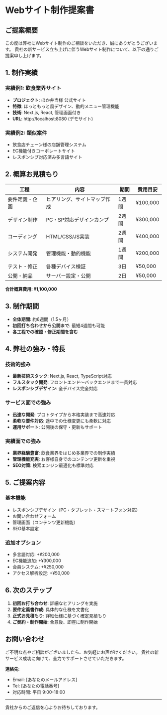 # Webサイト制作提案書

## ご提案概要

この度は弊社にWebサイト制作のご相談をいただき、誠にありがとうございます。
貴社の新サービス立ち上げに伴うWebサイト制作について、以下の通りご提案申し上げます。

## 1. 制作実績

### 実績例1: 飲食業界サイト
- **プロジェクト**: ほか弁当様 公式サイト
- **特徴**: ほっともっと風デザイン、動的メニュー管理機能
- **技術**: Next.js, React, 管理画面付き
- **URL**: http://localhost:8080 (デモサイト)

### 実績例2: 類似案件
- 飲食店チェーン様の店舗管理システム
- EC機能付きコーポレートサイト
- レスポンシブ対応済み多言語サイト

## 2. 概算お見積もり

| 工程 | 内容 | 期間 | 費用目安 |
|------|------|------|----------|
| 要件定義・企画 | ヒアリング、サイトマップ作成 | 1週間 | ¥100,000 |
| デザイン制作 | PC・SP対応デザインカンプ | 2週間 | ¥300,000 |
| コーディング | HTML/CSS/JS実装 | 2週間 | ¥400,000 |
| システム開発 | 管理機能・動的機能 | 1週間 | ¥200,000 |
| テスト・修正 | 各種デバイス検証 | 3日 | ¥50,000 |
| 公開・納品 | サーバー設定・公開 | 2日 | ¥50,000 |

**合計概算費用: ¥1,100,000**

## 3. 制作期間

- **全体期間**: 約6週間（1.5ヶ月）
- **初回打ち合わせから公開まで**: 最短4週間も可能
- **各工程での確認・修正期間を含む**

## 4. 弊社の強み・特長

### 技術的強み
- **最新技術スタック**: Next.js, React, TypeScript対応
- **フルスタック開発**: フロントエンド〜バックエンドまで一貫対応
- **レスポンシブデザイン**: 全デバイス完全対応

### サービス面での強み
- **迅速な開発**: プロトタイプから本格実装まで高速対応
- **柔軟な要件対応**: 途中での仕様変更にも柔軟に対応
- **運用サポート**: 公開後の保守・更新もサポート

### 実績面での強み
- **業界経験豊富**: 飲食業界をはじめ多業界での制作実績
- **管理機能充実**: お客様自身でのコンテンツ更新を重視
- **SEO対策**: 検索エンジン最適化も標準対応

## 5. ご提案内容

### 基本機能
- レスポンシブデザイン（PC・タブレット・スマートフォン対応）
- お問い合わせフォーム
- 管理画面（コンテンツ更新機能）
- SEO基本設定

### 追加オプション
- 多言語対応: +¥200,000
- EC機能追加: +¥300,000
- 会員システム: +¥250,000
- アクセス解析設定: +¥50,000

## 6. 次のステップ

1. **初回お打ち合わせ**: 詳細なヒアリングを実施
2. **要件定義書作成**: 具体的な仕様を文書化
3. **正式お見積もり**: 詳細仕様に基づく確定見積もり
4. **ご契約・制作開始**: 合意後、即座に制作開始

## お問い合わせ

ご不明な点やご相談がございましたら、お気軽にお声がけください。
貴社の新サービス成功に向けて、全力でサポートさせていただきます。

**連絡先**:
- Email: [あなたのメールアドレス]
- Tel: [あなたの電話番号]
- 対応時間: 平日 9:00-18:00

---

貴社からのご返信を心よりお待ちしております。